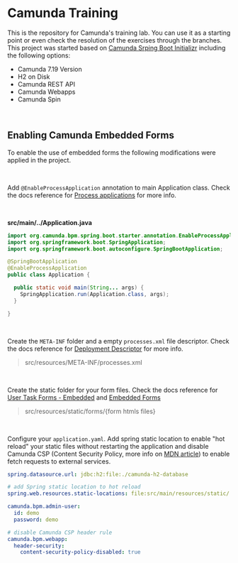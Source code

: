# Camunda Training
This is the repository for Camunda's training lab. You can use it as a starting point or even check the resolution of the exercises through the branches. This project was started based on [Camunda Srping Boot Initializr](https://start.camunda.com/) including the following options:

- Camunda 7.19 Version
- H2 on Disk
- Camunda REST API
- Camunda Webapps
- Camunda Spin

<br>

## Enabling Camunda Embedded Forms
To enable the use of embedded forms the following modifications were applied in the project.

<br>

Add `@EnableProcessApplication` annotation to main Application class. Check the docs reference for [Process applications](https://docs.camunda.org/manual/latest/user-guide/spring-boot-integration/process-applications/) for more info.

<br>

**src/main/../Application.java**

```java
import org.camunda.bpm.spring.boot.starter.annotation.EnableProcessApplication;
import org.springframework.boot.SpringApplication;
import org.springframework.boot.autoconfigure.SpringBootApplication;

@SpringBootApplication
@EnableProcessApplication
public class Application {

  public static void main(String... args) {
    SpringApplication.run(Application.class, args);
  }

}
```

<br>

Create the `META-INF` folder and a empty `processes.xml` file descriptor. Check the docs reference for [Deployment Descriptor](https://docs.camunda.org/manual/latest/user-guide/process-applications/the-processes-xml-deployment-descriptor/) for more info.

> src/resources/META-INF/processes.xml

<br>

Create the static folder for your form files. Check the docs reference for [User Task Forms - Embedded](https://docs.camunda.org/manual/latest/user-guide/task-forms/#embedded-task-forms) and [Embedded Forms](https://docs.camunda.org/manual/latest/reference/forms/embedded-forms/)
> src/resources/static/forms/{form htmls files}

<br>

Configure your `application.yaml`. Add spring static location to enable "hot reload" your static files without restarting the application and disable Camunda CSP (Content Security Policy, more info on [MDN article](https://developer.mozilla.org/en-US/docs/Web/HTTP/CSP)) to enable fetch requests to external services.

```yaml
spring.datasource.url: jdbc:h2:file:./camunda-h2-database

# add Spring static location to hot reload
spring.web.resources.static-locations: file:src/main/resources/static/

camunda.bpm.admin-user:
  id: demo
  password: demo

# disable Camunda CSP header rule
camunda.bpm.webapp:
  header-security:
    content-security-policy-disabled: true
```
